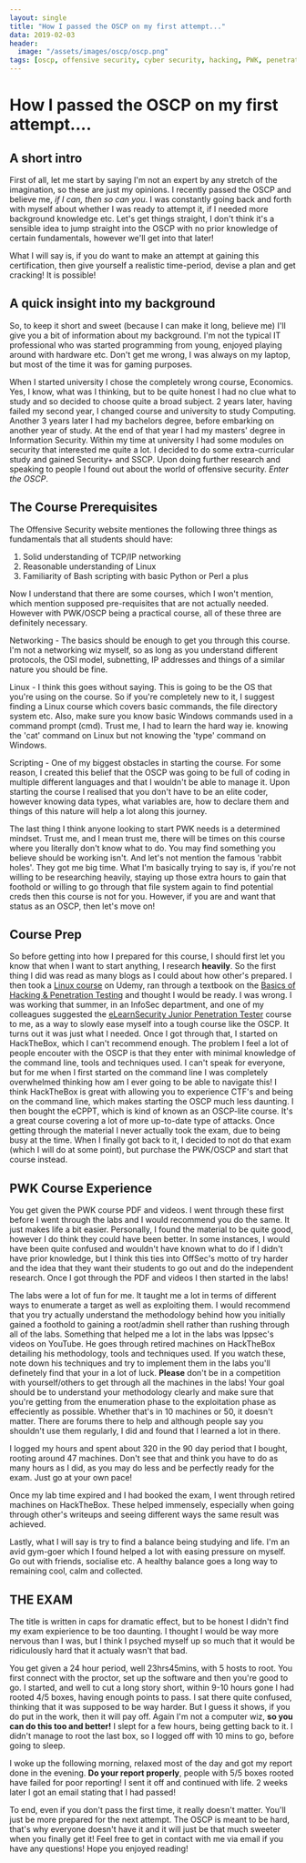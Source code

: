 ```yaml
---
layout: single
title: "How I passed the OSCP on my first attempt..."
data: 2019-02-03
header:
  image: "/assets/images/oscp/oscp.png"
tags: [oscp, offensive security, cyber security, hacking, PWK, penetration testing, red team]
---
```


# How I passed the OSCP on my first attempt....

## A short intro

First of all, let me start by saying I'm not an expert by any stretch of the imagination, so these are just my opinions. I recently passed the OSCP and believe me, *if I can, then so can you*. I was constantly going back and forth with myself about whether I was ready to attempt it, if I needed more background knowledge etc. Let's get things straight, I don't think it's a sensible idea to jump straight into the OSCP with no prior knowledge of certain fundamentals, however we'll get into that later! 

What I will say is, if you do want to make an attempt at gaining this certification, then give yourself a realistic time-period, devise a plan and get cracking! It is possible!

## A quick insight into my background

So, to keep it short and sweet (because I can make it long, believe me) I'll give you a bit of information about my background. I'm not the typical IT professional who was started programming from young, enjoyed playing around with hardware etc. Don't get me wrong, I was always on my laptop, but most of the time it was for gaming purposes.

When I started university I chose the completely wrong course, Economics. Yes, I know, what was I thinking, but to be quite honest I had no clue what to study and so decided to choose quite a broad subject. 2 years later, having failed my second year, I changed course and university to study Computing. Another 3 years later I had my bachelors degree, before embarking on another year of study. At the end of that year I had my masters' degree in Information Security. Within my time at university I had some modules on security that interested me quite a lot. I decided to do some extra-curricular study and gained Security+ and SSCP. Upon doing further research and speaking to people I found out about the world of offensive security. *Enter the OSCP*.


## The Course Prerequisites

The Offensive Security website mentiones the following three things as fundamentals that all students should have:

1. Solid understanding of TCP/IP networking
2. Reasonable understanding of Linux
3. Familiarity of Bash scripting with basic Python or Perl a plus

Now I understand that there are some courses, which I won't mention, which mention supposed pre-requisites that are not actually needed. However with PWK/OSCP being a practical course, all of these three are definitely necessary. 

Networking - The basics should be enough to get you through this course. I'm not a networking wiz myself, so as long as you understand different protocols, the OSI model, subnetting, IP addresses and things of a similar nature you should be fine. 

Linux - I think this goes without saying. This is going to be the OS that you're using on the course. So if you're completely new to it, I suggest finding a Linux course which covers basic commands, the file directory system etc. Also, make sure you know basic Windows commands used in a command prompt (cmd). Trust me, I had to learn the hard way ie. knowing the 'cat' command on Linux but not knowing the 'type' command on Windows.

Scripting - One of my biggest obstacles in starting the course. For some reason, I created this belief that the OSCP was going to be full of coding in multiple different languages and that I wouldn't be able to manage it. Upon starting the course I realised that you don't have to be an elite coder, however knowing data types, what variables are, how to declare them and things of this nature will help a lot along this journey.

The last thing I think anyone looking to start PWK needs is a determined mindset. Trust me, and I mean trust me, there will be times on this course where you literally don't know what to do. You may find something you believe should be working isn't. And let's not mention the famous 'rabbit holes'. They got me big time. What I'm basically trying to say is, if you're not willing to be researching heavily, staying up those extra hours to gain that foothold or willing to go through that file system again to find potential creds then this course is not for you. However, if you are and want that status as an OSCP, then let's move on!

## Course Prep

So before getting into how I prepared for this course, I should first let you know that when I want to start anything, I research **heavily**. So the first thing I did was read as many blogs as I could about how other's prepared. I then took a [Linux course](https://www.udemy.com/course/learn-linux-in-5-days/) on Udemy, ran through a textbook on the [Basics of Hacking & Penetration Testing](https://www.amazon.co.uk/Basics-Hacking-Penetration-Testing-Syngress/dp/1597496553) and thought I would be ready. I was wrong. I was working that summer, in an InfoSec department, and one of my colleagues suggested the [eLearnSecurity Junior Penetration Tester](https://www.elearnsecurity.com/certification/ejpt/) course to me, as a way to slowly ease myself into a tough course like the OSCP. It turns out it was just what I needed. Once I got through that, I started on HackTheBox, which I can't recommend enough. The problem I feel a lot of people encouter with the OSCP is that they enter with minimal knowledge of the command line, tools and techniques used. I can't speak for everyone, but for me when I first started on the command line I was completely overwhelmed thinking how am I ever going to be able to navigate this! I think HackTheBox is great with allowing you to experience CTF's and being on the command line, which makes starting the OSCP much less daunting. I then bought the eCPPT, which is kind of known as an OSCP-lite course. It's a great course covering a lot of more up-to-date type of attacks. Once getting through the material I never actually took the exam, due to being busy at the time. When I finally got back to it, I decided to not do that exam (which I will do at some point), but purchase the PWK/OSCP and start that course instead.

## PWK Course Experience

You get given the PWK course PDF and videos. I went through these first before I went through the labs and I would recommend you do the same. It just makes life a bit easier. Personally, I found the material to be quite good, however I do think they could have been better. In some instances, I would have been quite confused and wouldn't have known what to do if I didn't have prior knowledge, but I think this ties into OffSec's motto of try harder and the idea that they want their students to go out and do the independent research. Once I got through the PDF and videos I then started in the labs!

The labs were a lot of fun for me. It taught me a lot in terms of different ways to enumerate a target as well as exploiting them. I would recommend that you try actually understand the methodology behind how you initially gained a foothold to gaining a root/admin shell rather than rushing through all of the labs. Something that helped me a lot in the labs was Ippsec's videos on YouTube. He goes through retired machines on HackTheBox detailing his methodology, tools and techniques used. If you watch these, note down his techniques and try to implement them in the labs you'll definetely find that your in a lot of luck. **Please** don't be in a competition with yourself/others to get through all the machines in the labs! Your goal should be to understand your methodology clearly and make sure that you're getting from the enumeration phase to the exploitation phase as effeciently as possible. Whether that's in 10 machines or 50, it doesn't matter. There are forums there to help and although people say you shouldn't use them regularly, I did and found that I learned a lot in there.

I logged my hours and spent about 320 in the 90 day period that I bought, rooting around 47 machines. Don't see that and think you have to do as many hours as I did, as you may do less and be perfectly ready for the exam. Just go at your own pace! 

Once my lab time expired and I had booked the exam, I went through retired machines on HackTheBox. These helped immensely, especially when going through other's writeups and seeing different ways the same result was achieved.

Lastly, what I will say is try to find a balance being studying and life. I'm an avid gym-goer which I found helped a lot with easing pressure on myself. Go out with friends, socialise etc. A healthy balance goes a long way to remaining cool, calm and collected.


## THE EXAM

The title is written in caps for dramatic effect, but to be honest I didn't find my exam expierience to be too daunting. I thought I would be way more nervous than I was, but I think I psyched myself up so much that it would be ridiculously hard that it actualy wasn't that bad.

You get given a 24 hour period, well 23hrs45mins, with 5 hosts to root. You first connect with the proctor, set up the software and then you're good to go. I started, and well to cut a long story short, within 9-10 hours gone I had rooted 4/5 boxes, having enough points to pass. I sat there quite confused, thinking that it was supposed to be way harder. But I guess it shows, if you do put in the work, then it will pay off. Again I'm not a computer wiz, **so you can do this too and better!** I slept for a few hours, being getting back to it. I didn't manage to root the last box, so I logged off with 10 mins to go, before going to sleep.

I woke up the following morning, relaxed most of the day and got my report done in the evening. **Do your report properly**, people with 5/5 boxes rooted have failed for poor reporting! I sent it off and continued with life. 2 weeks later I got an email stating that I had passed!

To end, even if you don't pass the first time, it really doesn't matter. You'll just be more prepared for the next attempt. The OSCP is meant to be hard, that's why everyone doesn't have it and it will just be that much sweeter when you finally get it! Feel free to get in contact with me via email if you have any questions! Hope you enjoyed reading!